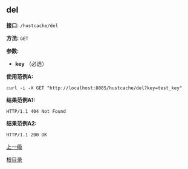 ## del ##

**接口:** `/hustcache/del`

**方法:** `GET`

**参数:** 

*  **key** （必选）  


**使用范例A:**

    curl -i -X GET "http://localhost:8085/hustcache/del?key=test_key"

**结果范例A1:**

	HTTP/1.1 404 Not Found
		
**结果范例A2:**

	HTTP/1.1 200 OK

[上一级](../hustdb.md)

[根目录](../../../index.md)
